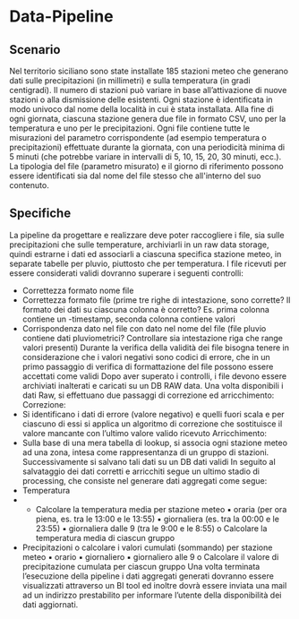 # Data-Pipeline
## Scenario
Nel territorio siciliano sono state installate 185 stazioni meteo che generano dati sulle precipitazioni (in millimetri) e sulla temperatura (in gradi centigradi). Il numero di stazioni può variare in base all’attivazione di nuove stazioni o alla dismissione delle esistenti. Ogni stazione è identificata in modo univoco dal nome della località in cui è stata installata. Alla fine di ogni giornata, ciascuna stazione genera due file in formato CSV, uno per la temperatura e uno per le precipitazioni. Ogni file contiene tutte le misurazioni del parametro corrispondente (ad esempio temperatura o precipitazioni) effettuate durante la giornata, con una periodicità minima di 5 minuti (che potrebbe variare in intervalli di 5, 10, 15, 20, 30 minuti, ecc.). La tipologia del file (parametro misurato) e il giorno di riferimento possono essere identificati sia dal nome del file stesso che all'interno del suo contenuto.
## Specifiche
La pipeline da progettare e realizzare deve poter raccogliere i file, sia sulle precipitazioni che sulle temperature, archiviarli in un raw data storage, quindi estrarne i dati ed associarli a ciascuna specifica stazione meteo, in separate tabelle per pluvio, piuttosto che per temperatura.
I file ricevuti per essere considerati validi dovranno superare i seguenti controlli:
- Correttezza formato nome file
-	Correttezza formato file (prime tre righe di intestazione, sono corrette? Il formato dei dati su ciascuna colonna è corretto? Es. prima colonna contiene un -timestamp, seconda colonna contiene valori
- Corrispondenza dato nel file con dato nel nome del file (file pluvio contiene dati pluviometrici? Controllare sia intestazione riga che range valori presenti)
Durante la verifica della validità dei file bisogna tenere in considerazione che i valori negativi sono codici di errore, che in un primo passaggio di verifica di formattazione del file possono essere accettati come validi
Dopo aver superato i controlli, i file devono essere archiviati inalterati e caricati su un DB RAW data. Una volta disponibili i dati Raw, si effettuano due passaggi di correzione ed arricchimento:
Correzione:
- Si identificano i dati di errore (valore negativo) e quelli fuori scala e per ciascuno di essi si applica un algoritmo di correzione che sostituisce il valore mancante con l’ultimo valore valido ricevuto
Arricchimento:
- Sulla base di una mera tabella di lookup, si associa ogni stazione meteo ad una zona, intesa come rappresentanza di un gruppo di stazioni.
Successivamente si salvano tali dati su un DB dati validi
In seguito al salvataggio dei dati corretti e arricchiti segue un ultimo stadio di processing, che consiste nel generare dati aggregati come segue:
 
-	Temperatura
- -	Calcolare la temperatura media per stazione meteo
▪	oraria (per ora piena, es. tra le 13:00 e le 13:55)
▪	giornaliera (es. tra la 00:00 e le 23:55)
▪	giornaliera dalle 9 (tra le 9:00 e le 8:55)
o	Calcolare la temperatura media di ciascun gruppo
-	Precipitazioni
o	calcolare i valori cumulati (sommando) per stazione meteo
▪	orario
▪	giornaliero
▪	giornaliero alle 9
o	Calcolare il valore di precipitazione cumulata per ciascun gruppo
Una volta terminata l’esecuzione della pipeline i dati aggregati generati dovranno essere visualizzati attraverso un BI tool ed inoltre dovrà essere inviata una mail ad un indirizzo prestabilito per informare l’utente della disponibilità dei dati aggiornati.


